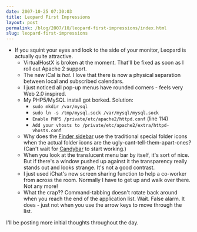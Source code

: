 ```yaml
---
date: 2007-10-25 07:30:03
title: Leopard First Impressions
layout: post
permalink: /blog/2007/10/leopard-first-impressions/index.html
slug: leopard-first-impressions
---
```

* If you squint your eyes and look to the side of your monitor, Leopard is actually quite attractive.
  * VirtualHostX is broken at the moment. That'll be fixed as soon as I roll out Apache 2 support.
  * The new iCal is _hot_. I love that there is now a physical separation between local and subscribed calendars.
  * I just noticed all pop-up menus have rounded corners - feels very Web 2.0 inspired.
  * My PHP5/MySQL install got borked. Solution:
    * `sudo mkdir /var/mysql`
    * `sudo ln -s /tmp/mysql.sock /var/mysql/mysql.sock`
    * `Enable PHP5 /private/etc/apache2/httpd.conf` (line 114)
    * `Add your vhosts to /private/etc/apache2/extra/httpd-vhosts.conf`
  * Why does the [Finder sidebar](http://cdn.clickontyler.com/blog/105home.png) use the traditional special folder icons when the actual folder icons are the ugly-cant-tell-them-apart-ones? (Can't wait for [Candybar](http://www.panic.com/candybar/) to start working.)
  * When you look at the translucent menu bar by itself, it's sort of nice. But if there's a window pushed up against it the transparency really stands out and looks strange. It's not a good contrast.
  * I just used iChat's new screen sharing function to help a co-worker from across the room. Normally I have to get up and walk over there. Not any more!
  * What the crap?? Command-tabbing doesn't rotate back around when you reach the end of the application list. Wait. False alarm. It does - just not when you use the arrow keys to move through the list.

I'll be posting more initial thoughts throughout the day.
